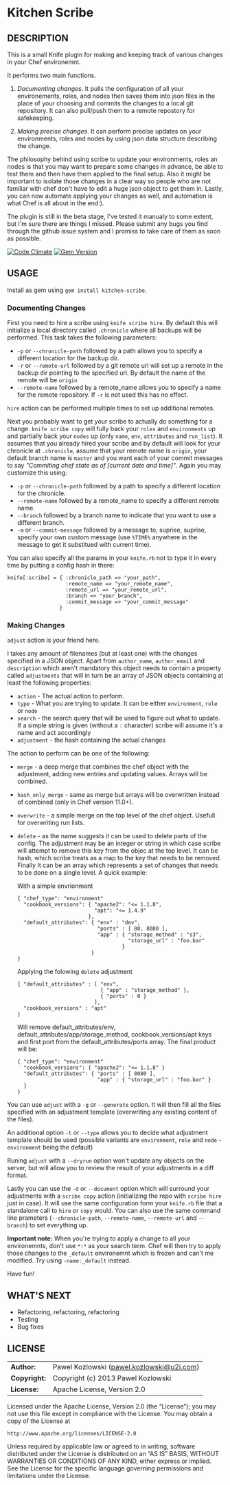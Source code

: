 Kitchen Scribe
==============

DESCRIPTION
-----------

This is a small Knife plugin for making and keeping track of various changes in your Chef environemnt.

It performs two main functions. 

1.  _Documenting changes_. It pulls the configuration of all your environements, roles, and nodes then saves them into json files in the place of your choosing and commits the changes to a local git repository. It can also pull/push them to a remote repostory for safekeeping.

2.  _Making precise changes_. It can perform precise updates on your environments, roles and nodes by using json data structure describing the change.


The philosophy behind using scribe to update your environments, roles an nodes is that you may want to prepare some changes in advance, be able to test them and then have them applied to the final setup. Also it might be important to isolate those changes in a clear way so people who are not familiar with chef don't have to edit a huge json object to get them in. Lastly, you can now automate applying your changes as well, and automation is what Chef is all about in the end:). 

The plugin is still in the beta stage, I've tested it manualy to some extent, but I'm sure there are things I missed. Please submit any bugs you find through the github issue system and I promiss to take care of them as soon as possible.

[![Code Climate](https://codeclimate.com/github/khozlov/kitchen-scribe.png)](https://codeclimate.com/github/khozlov/kitchen-scribe)
[![Gem Version](https://badge.fury.io/rb/kitchen-scribe.png)](http://badge.fury.io/rb/kitchen-scribe)

USAGE
-----

Install as gem using `gem install kitchen-scribe`.

### Documenting Changes

First you need to hire a scribe using `knife scribe hire`. By default this will initialize a local directory called `.chronicle` where all backups will be performed. This task takes the following parameters:

*   `-p` or `--chronicle-path` followed by a path allows you to specify a different location for the backup dir.
*   `-r` or `--remote-url` followed by a git remote url will set up a remote in the backup dir pointing to the specified url. By default the name of the remote will be `origin`
*   `--remote-name` followed by a remote_name allows you to specify a name for the remote repository. If `-r` is not used this has no effect.

`hire` action can be performed multiple times to set up additional remotes.

Next you probably want to get your scribe to actually do something for a change. `knife scribe copy` will fully back your `roles` and `environments` up and partially back your `nodes` up (only `name`, `env`, `attributes` and `run_list`). It assumes that you already hired your scribe and by default will look for your chronicle at `.chronicle`, assume that your remote name is `origin`, your default branch name is `master` and you want each of your commit messages to say _"Commiting chef state as of [current date and time]"_. Again you may customize this using:

*   `-p` or `--chronicle-path` followed by a path to specify a different location for the chronicle.
*   `--remote-name` followed by a remote_name to specify a different remote name.
*   `--branch` followed by a branch name to indicate that you want to use a different branch.
*   `-m` or `--commit-message` followed by a message to, suprise, suprise, specify your own custom message (use `%TIME%` anywhere in the message to get it substitued with current time).

You can also specify all the params in your `knife.rb` not to type it in every time by putting a config hash in there:

    knife[:scribe] = { :chronicle_path => "your_path",
                       :remote_name => "your_remote_name",
                       :remote_url => "your_remote_url",
                       :branch => "your_branch",
                       :commit_message => "your_commit_message"
                     }

### Making Changes

`adjust` action is your friend here.

I takes any amount of filenames (but at least one) with the changes specified in a JSON object. Apart from `author_name`, `author_email` and `description` which aren't mandatory this object needs to contain a property called `adjustments` that will in turn be an array of JSON objects containing at least the following properties:

*   `action` - The actual action to perform.
*   `type` - What you are trying to update. It can be either `environment`, `role` or `node`
*   `search` - the search query that will be used to figure out what to update. If a simple string is given (without a `:` character) scribe will assume it's a name and act accordingly 
*   `adjustment` - the hash containing the actual changes

The action to perform can be one of the following:

*   `merge` - a deep merge that combines the chef object with the adjustment, adding new entries and updating values. Arrays will be combined.
*   `hash_only_merge` - same as merge but arrays will be overwritten instead of combined (only in Chef version 11.0+).
*   `overwrite` - a simple merge on the top level of the chef object. Usefull for overwriting run lists.
*   `delete` - as the name suggests it can be used to delete parts of the config. The adjustment may be an integer or string in which case scribe will attempt to remove this key from the objec at the top level. It can be hash, which scribe treats as a map to the key that needs to be removed. Finally It can be an array which represents a set of changes that needs to be done on a single level. A quick example:

    With a simple envrionment

        { "chef_type": "environment"
          "cookbook_versions": { "apache2": "<= 1.1.8",
                                 "apt": "<= 1.4.9"
                               },
          "default_attributes": { "env" : "dev",
                                  "ports" : [ 80, 8080 ],
                                  "app" : { "storage_method" : "s3",
                                            "storage_url" : "foo.bar"
                                          }
                                }
        }

    Applying the folowing `delete` adjustment

        { "default_attributes" : [ "env",
                                   { "app" : "storage_method" },
                                   { "ports" : 0 }
			                     ],
		  "cookbook_versions" : "apt"
	    }

    Will remove default_attributes/env, default_attributes/app/storage_method, cookbook_versions/apt keys and first port from the default_attributes/ports array. The final product will be:

        { "chef_type": "environment"
          "cookbook_versions": { "apache2": "<= 1.1.8" }
          "default_attributes": { "ports" : [ 8080 ],
                                  "app" : { "storage_url" : "foo.bar" }
          }
        }

You can use `adjust` with a `-g` or `--generate` option. It will then fill all the files specified with an adjustment template (overwriting any existing content of the files).

An additional option `-t` or `--type` allows you to decide what adjustment template should be used (possible variants are `environment`, `role` and `node` - `environment` being the default)

Runing `adjust` with a `--dryrun` option won't update any objects on the server, but will allow you to review the result of your adjustments in a diff format.

Lastly you can use the `-d` or `--document` option which will surround your adjustments with a `scribe copy` action (initializing the repo with `scribe hire` just in case). It will use the same configuration form your `knife.rb` file that a standalone call to `hire` or `copy` would. You can also use the same command line prameters (`--chronicle-path`, `--remote-name`, `--remote-url` and `--branch`) to set everything up.

**Important note:** When you're trying to apply a change to all your environemnts, don't use `*:*` as your search term. Chef will then try to apply those changes to the `_default` environemnt which is frozen and can't me modified. Try using `-name:_default` instead. 

Have fun!

WHAT'S NEXT
-----------
* Refactoring, refactoring, refactoring
* Testing
* Bug fixes

LICENSE
-------
|                      |                                             |
|:---------------------|:--------------------------------------------|
| **Author:**          | Pawel Kozlowski (<pawel.kozlowski@u2i.com>)  
| **Copyright:**       | Copyright (c) 2013 Pawel Kozlowski  
| **License:**         | Apache License, Version 2.0  

Licensed under the Apache License, Version 2.0 (the “License”); you may not use this file except in compliance with the License. You may obtain a copy of the License at

    http://www.apache.org/licenses/LICENSE-2.0

Unless required by applicable law or agreed to in writing, software distributed under the License is distributed on an “AS IS” BASIS, WITHOUT WARRANTIES OR CONDITIONS OF ANY KIND, either express or implied. See the License for the specific language governing permissions and limitations under the License.
